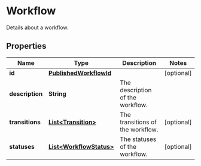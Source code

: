 

# Workflow

Details about a workflow.
## Properties

Name | Type | Description | Notes
------------ | ------------- | ------------- | -------------
**id** | [**PublishedWorkflowId**](PublishedWorkflowId.md) |  |  [optional]
**description** | **String** | The description of the workflow. | 
**transitions** | [**List&lt;Transition&gt;**](Transition.md) | The transitions of the workflow. |  [optional]
**statuses** | [**List&lt;WorkflowStatus&gt;**](WorkflowStatus.md) | The statuses of the workflow. |  [optional]



